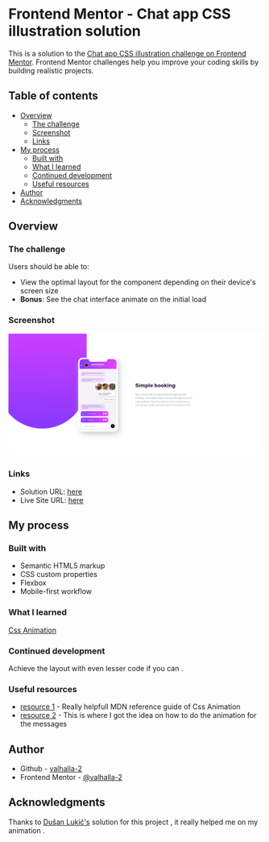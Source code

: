 # Frontend Mentor - Chat app CSS illustration solution

This is a solution to the [Chat app CSS illustration challenge on Frontend Mentor](https://www.frontendmentor.io/challenges/chat-app-css-illustration-O5auMkFqY). Frontend Mentor challenges help you improve your coding skills by building realistic projects.

## Table of contents

- [Overview](#overview)
  - [The challenge](#the-challenge)
  - [Screenshot](#screenshot)
  - [Links](#links)
- [My process](#my-process)
  - [Built with](#built-with)
  - [What I learned](#what-i-learned)
  - [Continued development](#continued-development)
  - [Useful resources](#useful-resources)
- [Author](#author)
- [Acknowledgments](#acknowledgments)


## Overview

### The challenge

Users should be able to:

- View the optimal layout for the component depending on their device's screen size
- **Bonus**: See the chat interface animate on the initial load

### Screenshot

![](./screenshot.png)

### Links

- Solution URL: [here](https://github.com/Valhalla-2/chat-app-)
- Live Site URL: [here](https://chat-app-to-frontend.netlify.app/)

## My process

### Built with

- Semantic HTML5 markup
- CSS custom properties
- Flexbox
- Mobile-first workflow


### What I learned
[Css Animation](https://css-tricks.com/almanac/properties/a/animation/)

### Continued development
Achieve the layout with even lesser code if you can .

### Useful resources

- [resource 1](https://developer.mozilla.org/en-US/docs/Web/CSS/CSS_Animations/Using_CSS_animations) - Really helpfull MDN reference guide of Css Animation
- [resource 2](https://github.com/dusanlukic404/chat-app) - This is where I got the idea on how to do the animation for the messages


## Author

- Github - [valhalla-2](https://github.com/Valhalla-2)
- Frontend Mentor - [@valhalla-2](https://www.frontendmentor.io/profile/Valhalla-2)

## Acknowledgments

Thanks to [Dušan Lukić's](https://github.com/dusanlukic404/chat-app) solution for this project , it really helped me on my animation .
